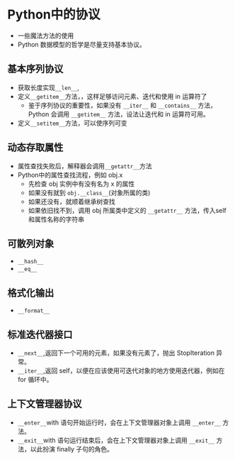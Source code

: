 # Python中的协议

- 一些魔法方法的使用
- Python 数据模型的哲学是尽量支持基本协议。

## 基本序列协议

- 获取长度实现`__len__`, 
- 定义`__getitem__`方法，，这样足够访问元素、迭代和使用 in 运算符了
	- 鉴于序列协议的重要性，如果没有 `__iter__` 和 `__contains__` 方法，Python 会调用 `__getitem__` 方法，设法让迭代和 in 运算符可用。
- 定义`__setitem__`方法，可以使序列可变

## 动态存取属性

- 属性查找失败后，解释器会调用`__getattr__`方法
- Python中的属性查找流程，例如 obj.x
	- 先检查 obj 实例中有没有名为 x 的属性
	- 如果没有就到 `obj.__class__`(对象所属的类)
	- 如果还没有，就顺着继承树查找
	- 如果依旧找不到，调用 obj 所属类中定义的 `__getattr__` 方法，传入self和属性名称的字符串

## 可散列对象

- `__hash__`
- `__eq__`

## 格式化输出

- `__format__`

## 标准迭代器接口

- `__next__`,返回下一个可用的元素，如果没有元素了，抛出 StopIteration 异常。
- `__iter__`,返回 self，以便在应该使用可迭代对象的地方使用迭代器，例如在 for 循环中。

## 上下文管理器协议

- `__enter__`with 语句开始运行时，会在上下文管理器对象上调用 `__enter__` 方法。
- `__exit__`with 语句运行结束后，会在上下文管理器对象上调用 `__exit__` 方法，以此扮演 finally 子句的角色。